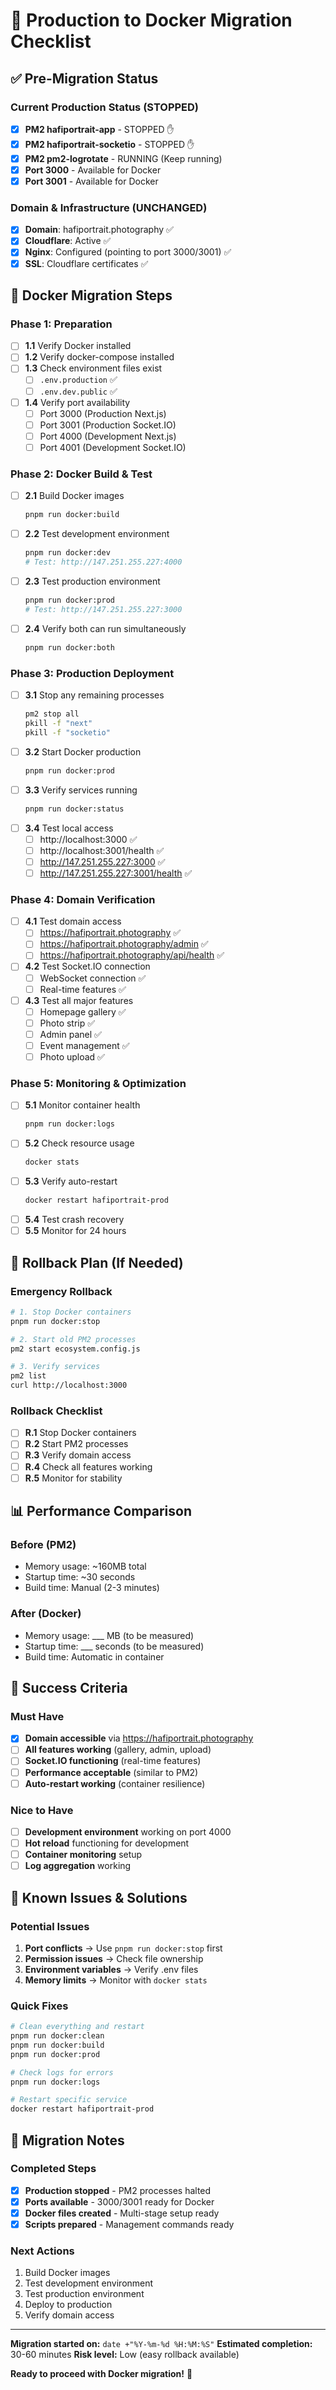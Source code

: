 # 🚀 Production to Docker Migration Checklist

## ✅ **Pre-Migration Status**

### **Current Production Status (STOPPED)**
- [x] **PM2 hafiportrait-app** - STOPPED ✋
- [x] **PM2 hafiportrait-socketio** - STOPPED ✋
- [x] **PM2 pm2-logrotate** - RUNNING (Keep running)
- [x] **Port 3000** - Available for Docker
- [x] **Port 3001** - Available for Docker

### **Domain & Infrastructure (UNCHANGED)**
- [x] **Domain**: hafiportrait.photography ✅
- [x] **Cloudflare**: Active ✅
- [x] **Nginx**: Configured (pointing to port 3000/3001) ✅
- [x] **SSL**: Cloudflare certificates ✅

## 🐳 **Docker Migration Steps**

### **Phase 1: Preparation**
- [ ] **1.1** Verify Docker installed
- [ ] **1.2** Verify docker-compose installed
- [ ] **1.3** Check environment files exist
  - [ ] `.env.production` ✅
  - [ ] `.env.dev.public` ✅
- [ ] **1.4** Verify port availability
  - [ ] Port 3000 (Production Next.js)
  - [ ] Port 3001 (Production Socket.IO)
  - [ ] Port 4000 (Development Next.js)
  - [ ] Port 4001 (Development Socket.IO)

### **Phase 2: Docker Build & Test**
- [ ] **2.1** Build Docker images
  ```bash
  pnpm run docker:build
  ```
- [ ] **2.2** Test development environment
  ```bash
  pnpm run docker:dev
  # Test: http://147.251.255.227:4000
  ```
- [ ] **2.3** Test production environment
  ```bash
  pnpm run docker:prod
  # Test: http://147.251.255.227:3000
  ```
- [ ] **2.4** Verify both can run simultaneously
  ```bash
  pnpm run docker:both
  ```

### **Phase 3: Production Deployment**
- [ ] **3.1** Stop any remaining processes
  ```bash
  pm2 stop all
  pkill -f "next"
  pkill -f "socketio"
  ```
- [ ] **3.2** Start Docker production
  ```bash
  pnpm run docker:prod
  ```
- [ ] **3.3** Verify services running
  ```bash
  pnpm run docker:status
  ```
- [ ] **3.4** Test local access
  - [ ] http://localhost:3000 ✅
  - [ ] http://localhost:3001/health ✅
  - [ ] http://147.251.255.227:3000 ✅
  - [ ] http://147.251.255.227:3001/health ✅

### **Phase 4: Domain Verification**
- [ ] **4.1** Test domain access
  - [ ] https://hafiportrait.photography ✅
  - [ ] https://hafiportrait.photography/admin ✅
  - [ ] https://hafiportrait.photography/api/health ✅
- [ ] **4.2** Test Socket.IO connection
  - [ ] WebSocket connection ✅
  - [ ] Real-time features ✅
- [ ] **4.3** Test all major features
  - [ ] Homepage gallery ✅
  - [ ] Photo strip ✅
  - [ ] Admin panel ✅
  - [ ] Event management ✅
  - [ ] Photo upload ✅

### **Phase 5: Monitoring & Optimization**
- [ ] **5.1** Monitor container health
  ```bash
  pnpm run docker:logs
  ```
- [ ] **5.2** Check resource usage
  ```bash
  docker stats
  ```
- [ ] **5.3** Verify auto-restart
  ```bash
  docker restart hafiportrait-prod
  ```
- [ ] **5.4** Test crash recovery
- [ ] **5.5** Monitor for 24 hours

## 🔧 **Rollback Plan (If Needed)**

### **Emergency Rollback**
```bash
# 1. Stop Docker containers
pnpm run docker:stop

# 2. Start old PM2 processes
pm2 start ecosystem.config.js

# 3. Verify services
pm2 list
curl http://localhost:3000
```

### **Rollback Checklist**
- [ ] **R.1** Stop Docker containers
- [ ] **R.2** Start PM2 processes
- [ ] **R.3** Verify domain access
- [ ] **R.4** Check all features working
- [ ] **R.5** Monitor for stability

## 📊 **Performance Comparison**

### **Before (PM2)**
- Memory usage: ~160MB total
- Startup time: ~30 seconds
- Build time: Manual (2-3 minutes)

### **After (Docker)**
- Memory usage: ___ MB (to be measured)
- Startup time: ___ seconds (to be measured)
- Build time: Automatic in container

## 🎯 **Success Criteria**

### **Must Have**
- [x] **Domain accessible** via https://hafiportrait.photography
- [ ] **All features working** (gallery, admin, upload)
- [ ] **Socket.IO functioning** (real-time features)
- [ ] **Performance acceptable** (similar to PM2)
- [ ] **Auto-restart working** (container resilience)

### **Nice to Have**
- [ ] **Development environment** working on port 4000
- [ ] **Hot reload** functioning for development
- [ ] **Container monitoring** setup
- [ ] **Log aggregation** working

## 🚨 **Known Issues & Solutions**

### **Potential Issues**
1. **Port conflicts** → Use `pnpm run docker:stop` first
2. **Permission issues** → Check file ownership
3. **Environment variables** → Verify .env files
4. **Memory limits** → Monitor with `docker stats`

### **Quick Fixes**
```bash
# Clean everything and restart
pnpm run docker:clean
pnpm run docker:build
pnpm run docker:prod

# Check logs for errors
pnpm run docker:logs

# Restart specific service
docker restart hafiportrait-prod
```

## 📝 **Migration Notes**

### **Completed Steps**
- [x] **Production stopped** - PM2 processes halted
- [x] **Ports available** - 3000/3001 ready for Docker
- [x] **Docker files created** - Multi-stage setup ready
- [x] **Scripts prepared** - Management commands ready

### **Next Actions**
1. Build Docker images
2. Test development environment
3. Test production environment
4. Deploy to production
5. Verify domain access

---

**Migration started on:** `date +"%Y-%m-%d %H:%M:%S"`
**Estimated completion:** 30-60 minutes
**Risk level:** Low (easy rollback available)

**Ready to proceed with Docker migration!** 🚀